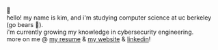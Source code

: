
🌱
<br>
hello! my name is kim, and i'm studying computer science at uc berkeley (go bears 🧸).
<br>
i'm currently growing my knowledge in cybersecurity engineering.
<br>
more on me @ [my resume](https://github.com/kimberlywu0/kimberly-wu-resume/blob/main/Kimberly_Wu_Resume.pdf) & [my website](https://kimberlywu.me/) & [linkedin](https://www.linkedin.com/in/kimywu/)!
